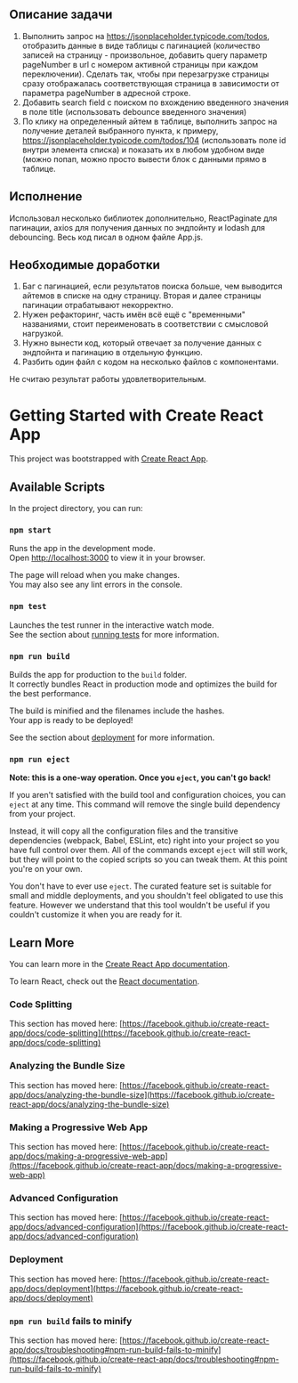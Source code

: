 ## Описание задачи

1. Выполнить запрос на https://jsonplaceholder.typicode.com/todos, отобразить данные в виде таблицы с пагинацией (количество записей на страницу - произвольное, добавить query параметр pageNumber в url c номером активной страницы при каждом переключении). Сделать так, чтобы при перезагрузке страницы сразу отображалась соответствующая страница в зависимости от параметра pageNumber в адресной строке.
2. Добавить search field с поиском по вхождению введенного значения в поле title (использовать debounce введенного значения)
3. По клику на определенный айтем в таблице, выполнить запрос на получение деталей выбранного пункта, к примеру, https://jsonplaceholder.typicode.com/todos/104 (использовать поле id внутри элемента списка) и показать их в любом удобном виде (можно попап, можно просто вывести блок с данными прямо в таблице.

## Исполнение
Использовал несколько библиотек дополнительно, ReactPaginate для пагинации, axios для получения данных по эндпойнту и lodash для debouncing. Весь код писал в одном файле App.js. 

## Необходимые доработки
1. Баг с пагинацией, если результатов поиска больше, чем выводится айтемов в списке на одну страницу. Вторая и далее страницы пагинации отрабатывают некорректно.
2. Нужен рефакторинг, часть имён всё ещё с "временными" названиями, стоит переименовать в соответствии с смысловой нагрузкой.
3. Нужно вынести код, который отвечает за получение данных с эндпойнта и пагинацию в отдельную функцию.
4. Разбить один файл с кодом на несколько файлов с компонентами.

Не считаю результат работы удовлетворительным.

# Getting Started with Create React App

This project was bootstrapped with [Create React App](https://github.com/facebook/create-react-app).

## Available Scripts

In the project directory, you can run:

### `npm start`

Runs the app in the development mode.\
Open [http://localhost:3000](http://localhost:3000) to view it in your browser.

The page will reload when you make changes.\
You may also see any lint errors in the console.

### `npm test`

Launches the test runner in the interactive watch mode.\
See the section about [running tests](https://facebook.github.io/create-react-app/docs/running-tests) for more information.

### `npm run build`

Builds the app for production to the `build` folder.\
It correctly bundles React in production mode and optimizes the build for the best performance.

The build is minified and the filenames include the hashes.\
Your app is ready to be deployed!

See the section about [deployment](https://facebook.github.io/create-react-app/docs/deployment) for more information.

### `npm run eject`

**Note: this is a one-way operation. Once you `eject`, you can't go back!**

If you aren't satisfied with the build tool and configuration choices, you can `eject` at any time. This command will remove the single build dependency from your project.

Instead, it will copy all the configuration files and the transitive dependencies (webpack, Babel, ESLint, etc) right into your project so you have full control over them. All of the commands except `eject` will still work, but they will point to the copied scripts so you can tweak them. At this point you're on your own.

You don't have to ever use `eject`. The curated feature set is suitable for small and middle deployments, and you shouldn't feel obligated to use this feature. However we understand that this tool wouldn't be useful if you couldn't customize it when you are ready for it.

## Learn More

You can learn more in the [Create React App documentation](https://facebook.github.io/create-react-app/docs/getting-started).

To learn React, check out the [React documentation](https://reactjs.org/).

### Code Splitting

This section has moved here: [https://facebook.github.io/create-react-app/docs/code-splitting](https://facebook.github.io/create-react-app/docs/code-splitting)

### Analyzing the Bundle Size

This section has moved here: [https://facebook.github.io/create-react-app/docs/analyzing-the-bundle-size](https://facebook.github.io/create-react-app/docs/analyzing-the-bundle-size)

### Making a Progressive Web App

This section has moved here: [https://facebook.github.io/create-react-app/docs/making-a-progressive-web-app](https://facebook.github.io/create-react-app/docs/making-a-progressive-web-app)

### Advanced Configuration

This section has moved here: [https://facebook.github.io/create-react-app/docs/advanced-configuration](https://facebook.github.io/create-react-app/docs/advanced-configuration)

### Deployment

This section has moved here: [https://facebook.github.io/create-react-app/docs/deployment](https://facebook.github.io/create-react-app/docs/deployment)

### `npm run build` fails to minify

This section has moved here: [https://facebook.github.io/create-react-app/docs/troubleshooting#npm-run-build-fails-to-minify](https://facebook.github.io/create-react-app/docs/troubleshooting#npm-run-build-fails-to-minify)
